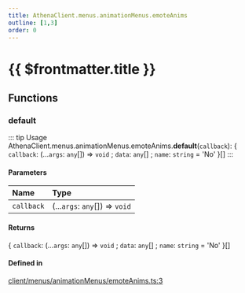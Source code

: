 ```yaml
---
title: AthenaClient.menus.animationMenus.emoteAnims
outline: [1,3]
order: 0
---
```


# {{ $frontmatter.title }}


## Functions

### default

::: tip Usage
AthenaClient.menus.animationMenus.emoteAnims.**default**(`callback`): { `callback`: (...`args`: `any`[]) => `void` ; `data`: `any`[] ; `name`: `string` = 'No' }[]
:::

#### Parameters

| Name | Type |
| :------ | :------ |
| `callback` | (...`args`: `any`[]) => `void` |

#### Returns

{ `callback`: (...`args`: `any`[]) => `void` ; `data`: `any`[] ; `name`: `string` = 'No' }[]

#### Defined in

[client/menus/animationMenus/emoteAnims.ts:3](https://github.com/Stuyk/altv-athena/blob/b149a44/src/core/client/menus/animationMenus/emoteAnims.ts#L3)
